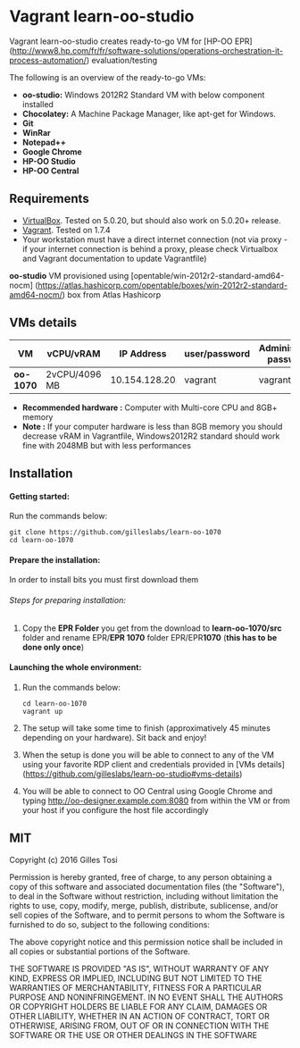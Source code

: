 # Vagrant learn-oo-studio

Vagrant learn-oo-studio creates ready-to-go VM for [HP-OO EPR] (http://www8.hp.com/fr/fr/software-solutions/operations-orchestration-it-process-automation/) evaluation/testing

The following is an overview of the ready-to-go VMs:

+ **oo-studio:** Windows 2012R2 Standard VM with below component installed 
 + **Chocolatey:** A Machine Package Manager, like apt-get for Windows.
 + **Git**
 + **WinRar** 
 + **Notepad++** 
 + **Google Chrome**
 + **HP-OO Studio**
 + **HP-OO Central**

## Requirements

- [VirtualBox](https://www.virtualbox.org/wiki/Downloads). Tested on 5.0.20, but should also work on 5.0.20+ release.
- [Vagrant](http://www.vagrantup.com/downloads.html). Tested on 1.7.4
- Your workstation must have a direct internet connection (not via proxy - if your internet connection is behind a proxy, please check Virtualbox and Vagrant documentation to update Vagrantfile)

**oo-studio** VM provisioned using [opentable/win-2012r2-standard-amd64-nocm] (https://atlas.hashicorp.com/opentable/boxes/win-2012r2-standard-amd64-nocm/) box from Atlas Hashicorp

## VMs details

VM | vCPU/vRAM | IP Address| user/password |  Administrator password |
---|---|---|---|---|
**oo-1070** | 2vCPU/4096 MB | 10.154.128.20 | vagrant | vagrant |

+ **Recommended hardware :** Computer with Multi-core CPU and 8GB+ memory
+ **Note :** If your computer hardware is less than 8GB memory you should decrease vRAM in Vagrantfile, Windows2012R2 standard should work fine with 2048MB but with less performances

## Installation

#### Getting started:

Run the commands below:

	git clone https://github.com/gilleslabs/learn-oo-1070
	cd learn-oo-1070


#### Prepare the installation:

In order to install bits you must first download them

###### Steps for preparing installation:

1. Copy the **EPR Folder** you get from the download to **learn-oo-1070/src** folder and rename EPR/**EPR 1070** folder EPR/EPR**1070** (**this has to be done only once**)

#### Launching the whole environment:

1. Run the commands below:

	```
	cd learn-oo-1070
	vagrant up
	```

2. The setup will take some time to finish (approximatively 45 minutes depending on your hardware). Sit back and enjoy!

3. When the setup is done you will be able to connect to any of the VM using your favorite RDP client and credentials provided in [VMs details] (https://github.com/gilleslabs/learn-oo-studio#vms-details) 
4. You will be able to connect to OO Central using Google Chrome and typing http://oo-designer.example.com:8080 from within the VM or from your host if you configure the host file accordingly

## MIT

Copyright (c) 2016 Gilles Tosi

Permission is hereby granted, free of charge, to any person obtaining a copy of this software and associated documentation files (the "Software"), to deal in the Software without restriction, including without limitation the rights to use, copy, modify, merge, publish, distribute, sublicense, and/or sell copies of the Software, and to permit persons to whom the Software is furnished to do so, subject to the following conditions:

The above copyright notice and this permission notice shall be included in all copies or substantial portions of the Software.

THE SOFTWARE IS PROVIDED "AS IS", WITHOUT WARRANTY OF ANY KIND, EXPRESS OR IMPLIED, INCLUDING BUT NOT LIMITED TO THE WARRANTIES OF MERCHANTABILITY, FITNESS FOR A PARTICULAR PURPOSE AND NONINFRINGEMENT. IN NO EVENT SHALL THE AUTHORS OR COPYRIGHT HOLDERS BE LIABLE FOR ANY CLAIM, DAMAGES OR OTHER LIABILITY, WHETHER IN AN ACTION OF CONTRACT, TORT OR OTHERWISE, ARISING FROM, OUT OF OR IN CONNECTION WITH THE SOFTWARE OR THE USE OR OTHER DEALINGS IN THE SOFTWARE